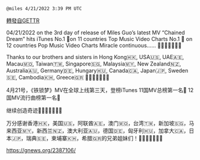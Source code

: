 `@miles 4/21/2022 3:39 PM UTC`

[轉發自GETTR](https://gettr.com/post/p16dtb4799e)

04/21/2022 on the 3rd day of release of Miles Guo’s latest MV “Chained Dream” hits iTunes 
No.1 🥇on 11 countries Top Music Video Charts 
No.1 🥇 on 12 countries Pop Music Video Charts 
Miracle continuous…… 🎉🎉🎉🎉🎉🎉🎉

Thanks to our brothers and sisters in Hong Kong🇭🇰, USA🇺🇸, UAE🇦🇪, Macau🇲🇴, Taiwan🇹🇼, Singapore🇸🇬, Malaysia🇲🇾, New Zealand🇳🇿, Australia🇦🇺, Germany🇩🇪, Hungary🇭🇺, Canada🇨🇦, Japan🇯🇵, Sweden🇸🇪,  Cambodia🇰🇭, Greece🇬🇷
🙏🙏🙏🙏🙏🙏🙏

4月21号，《铁锁梦》MV在全球上线第三天，登榜iTunes 
11国MV总榜第一名🥇
12国MV流行曲榜第一名🥇

继续创造奇迹🎉🎉🎉🎉🎉🎉🎉

万分感谢香港🇭🇰，美国🇺🇸，阿联酋🇦🇪，澳门🇲🇴，台湾🇹🇼，新加坡🇸🇬，马来西亚🇲🇾，新西兰🇳🇿，澳大利亚🇦🇺，德国🇩🇪，匈牙利🇭🇺，加拿大🇨🇦，日本🇯🇵，瑞典🇸🇪，柬埔寨🇰🇭，希腊🇬🇷的兄弟姐妹们！🙏🙏🙏🙏🙏🙏🙏

https://gnews.org/2387106/

